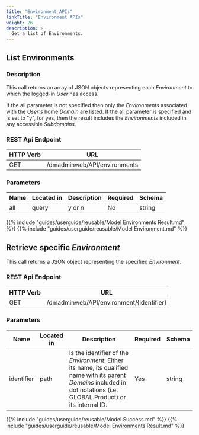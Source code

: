 ```yaml
---
title: "Environment APIs"
linkTitle: "Environment APIs"
weight: 26
description: >
  Get a list of Environments.
---
```


## List Environments

### Description

This call returns an array of JSON objects representing each _Environment_ to
which the logged-in _User_ has access.

If the all parameter is not specified then only the _Environments_ associated with the _User's_ home _Domain_ are listed. If the all parameter is specified and is set to "y", for yes, then the result includes the _Environments_ included in any accessible _Subdomains_.

### REST Api Endpoint

| HTTP Verb | URL                          |
|-----------|------------------------------|
| GET       | /dmadminweb/API/environments |

### Parameters

| Name | Located in | Description | Required | Schema |
|------|------------|-------------|----------|--------|
| all  | query      | y or n      | No       | string |

{{% include "guides/userguide/reusable/Model Environments Result.md" %}}
{{% include "guides/userguide/reusable/Model Environment.md" %}}

## Retrieve specific _Environment_

This call returns a JSON object representing the specified _Environment_.

### REST Api Endpoint

| HTTP Verb | URL |
| ---- | ----------- |
| GET | /dmadminweb/API/environment/{identifier}

### Parameters

| Name       | Located in | Description                                                                                                                                                               | Required | Schema |
|------------|------------|---------------------------------------------------------------------------------------------------------------------------------------------------------------------------|----------|--------|
| identifier | path       | Is the identifier of the _Environment_. Either its name, its qualified name with its parent _Domains_ included in dot notations (i.e. GLOBAL.Product) or its internal ID. | Yes      | string |

{{% include "guides/userguide/reusable/Model Success.md" %}}
{{% include "guides/userguide/reusable/Model Environments Result.md" %}}
